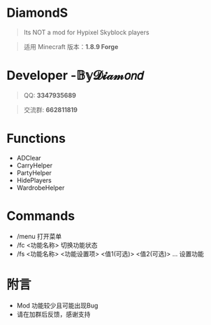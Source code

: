 # DiamondS
> Its NOT a mod for Hypixel Skyblock players

> 适用 Minecraft 版本：**1.8.9 Forge**
# Developer -𝔹𝕪𝓓𝓲𝒶𝓂𝘰𝘯𝘥
> QQ: **3347935689**

> 交流群: **662811819**

# Functions
- ADClear
- CarryHelper
- PartyHelper
- HidePlayers
- WardrobeHelper

# Commands
- /menu 打开菜单
- /fc <功能名称> 切换功能状态
- /fs <功能名称> <功能设置项> <值1(可选)> <值2(可选)> ... 设置功能

# 附言
- Mod 功能较少且可能出现Bug
- 请在加群后反馈，感谢支持

